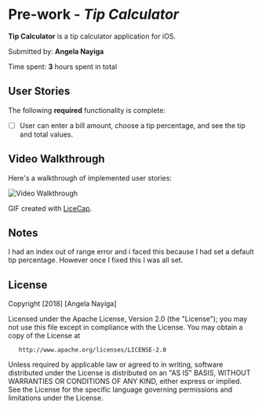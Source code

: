 # Pre-work - *Tip Calculator*

**Tip Calculator** is a tip calculator application for iOS.

Submitted by: **Angela Nayiga**

Time spent: **3** hours spent in total

## User Stories


The following **required** functionality is complete:

* [  ] User can enter a bill amount, choose a tip percentage, and see the tip and total values.


## Video Walkthrough 

Here's a walkthrough of implemented user stories:

<img src='https://i.imgur.com/S36cmWX.gif' title='Video Walkthrough' width='' alt='Video Walkthrough' />

GIF created with [LiceCap](http://www.cockos.com/licecap/).

## Notes

I had an index out of range error and i faced this because I had set a default tip percentage. However once I fixed this I was all set.

## License

   Copyright [2018] [Angela Nayiga]

   Licensed under the Apache License, Version 2.0 (the "License");
   you may not use this file except in compliance with the License.
   You may obtain a copy of the License at

       http://www.apache.org/licenses/LICENSE-2.0

   Unless required by applicable law or agreed to in writing, software
   distributed under the License is distributed on an "AS IS" BASIS,
   WITHOUT WARRANTIES OR CONDITIONS OF ANY KIND, either express or implied.
   See the License for the specific language governing permissions and
   limitations under the License.

